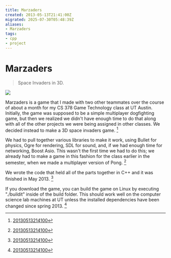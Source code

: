 ```yaml
---
title: Marzaders
created: 2013-05-13T21:41:00Z
migrated: 2025-07-30T05:48:39Z
aliases:
- Marzaders
tags:
- cpp
- project
---
```


# Marzaders

> Space Invaders in 3D.

![](https://www.youtube.com/watch?v=l7_jVuSeuTs)

Marzaders is a game that I made with two other teammates over the course of about a month for my CS 378 Game Technology class at UT Austin. Initially, the game was supposed to be a simple multiplayer dogfighting game, but then we realized we didn't have enough time to do that along with all of the other projects we were being assigned in other classes. We decided instead to make a 3D space invaders game. [^1]

We had to pull together various libraries to make it work, using Bullet for physics, Ogre for rendering, SDL for sound, and, if we had enough time for networking, Boost Asio. This wasn't the first time we had to do this; we already had to make a game in this fashion for the class earlier in the semester, when we made a multiplayer version of Pong. [^1]

We wrote the code that held all of the parts together in C++ and it was finished in May 2013. [^1]

If you download the game, you can build the game on Linux by executing "./buildit" inside of the build folder. This should work well on the computer science lab machines at UT unless the installed dependencies have been changed since spring 2013. [^1]

[^1]: [20130513214100](../entries/20130513214100.md)
